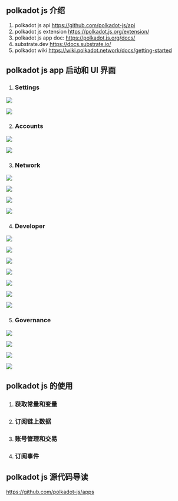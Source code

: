 ## polkadot js 介绍

1. polkadot js api https://github.com/polkadot-js/api
2. polkadot js extension https://polkadot.js.org/extension/
3. polkadot js app doc: https://polkadot.js.org/docs/
4. substrate.dev https://docs.substrate.io/
5. polkadot wiki https://wiki.polkadot.network/docs/getting-started

## polkadot js app 启动和 UI 界面

1. ### Settings

![](./imgs/1.png)

![](./imgs/2.png)

2. ### Accounts

 ![](./imgs/3.png)

![](./imgs/4.png)

3. ### Network

 ![](./imgs/5.png)

![](./imgs/6.png)

![](./imgs/7.png)

![](./imgs/8.png)

4. ### Developer

 ![](./imgs/9.png)

![](./imgs/10.png)

![](./imgs/11.png)

![](./imgs/12.png)

![](./imgs/13.png)

![](./imgs/14.png)

![](./imgs/15.png)

5. ### Governance

 ![](./imgs/16.png)

![](./imgs/17.png)

![](./imgs/18.png)

![](./imgs/19.png)

## polkadot js 的使用

1. ### 获取常量和变量

 

2. ### 订阅链上数据

 

3. ### 账号管理和交易

 

4. ### 订阅事件

 

## polkadot js 源代码导读

https://github.com/polkadot-js/apps

 

 

 

 

 

 